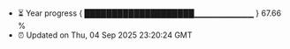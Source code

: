 - ⏳ Year progress { ████████████████████▁▁▁▁▁▁▁▁▁▁ } 67.66 %
- ⏰ Updated on Thu, 04 Sep 2025 23:20:24 GMT

